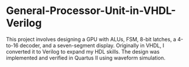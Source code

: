 # General-Processor-Unit-in-VHDL-Verilog
This project involves designing a GPU with ALUs, FSM, 8-bit latches, a 4-to-16 decoder, and a seven-segment display. Originally in VHDL, I converted it to Verilog to expand my HDL skills. The design was implemented and verified in Quartus II using waveform simulation.
